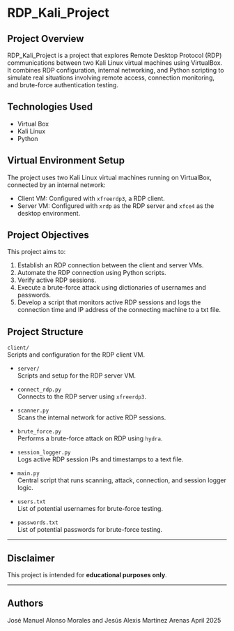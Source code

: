 # RDP_Kali_Project

## Project Overview

RDP_Kali_Project is a project that explores Remote Desktop Protocol (RDP) communications between two Kali Linux virtual machines using VirtualBox. It combines RDP configuration, internal networking, and Python scripting to simulate real situations involving remote access, connection monitoring, and brute-force authentication testing.

## Technologies Used

- Virtual Box
- Kali Linux
- Python

## Virtual Environment Setup

The project uses two Kali Linux virtual machines running on VirtualBox, connected by an internal network:

- Client VM: Configured with `xfreerdp3`, a RDP client.
- Server VM: Configured with `xrdp` as the RDP server and `xfce4` as the desktop environment.

## Project Objectives

This project aims to:

1. Establish an RDP connection between the client and server VMs.
2. Automate the RDP connection using Python scripts.
3. Verify active RDP sessions.
4. Execute a brute-force attack using dictionaries of usernames and passwords.
5. Develop a script that monitors active RDP sessions and logs the connection time and IP address of the connecting machine to a txt file.

## Project Structure

`client/`  
  Scripts and configuration for the RDP client VM.

- `server/`  
  Scripts and setup for the RDP server VM.

- `connect_rdp.py`  
  Connects to the RDP server using `xfreerdp3`.

- `scanner.py`  
  Scans the internal network for active RDP sessions.

- `brute_force.py`  
  Performs a brute-force attack on RDP using `hydra`.

- `session_logger.py`  
  Logs active RDP session IPs and timestamps to a text file.

- `main.py`  
  Central script that runs scanning, attack, connection, and session logger logic.

- `users.txt`  
  List of potential usernames for brute-force testing.

- `passwords.txt`  
  List of potential passwords for brute-force testing.

---

## Disclaimer

This project is intended for **educational purposes only**.

---

## Authors

José Manuel Alonso Morales and Jesús Alexis Martínez Arenas
April 2025
